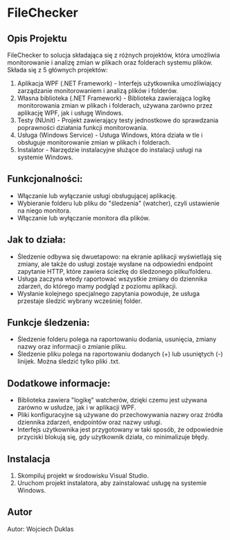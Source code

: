 # FileChecker

## Opis Projektu

FileChecker to solucja składająca się z różnych projektów, która umożliwia monitorowanie i analizę zmian w plikach oraz folderach systemu plików. Składa się z 5 głównych projektów:

1. Aplikacja WPF (.NET Framework) - Interfejs użytkownika umożliwiający zarządzanie monitorowaniem i analizą plików i folderów.
2. Własna biblioteka (.NET Framework) - Biblioteka zawierająca logikę monitorowania zmian w plikach i folderach, używana zarówno przez aplikację WPF, jak i usługę Windows.
3. Testy (NUnit) - Projekt zawierający testy jednostkowe do sprawdzania poprawności działania funkcji monitorowania.
4. Usługa (Windows Service) - Usługa Windows, która działa w tle i obsługuje monitorowanie zmian w plikach i folderach.
5. Instalator - Narzędzie instalacyjne służące do instalacji usługi na systemie Windows.

## Funkcjonalności:

- Włączanie lub wyłączanie usługi obsługującej aplikację.
- Wybieranie folderu lub pliku do "śledzenia" (watcher), czyli ustawienie na niego monitora.
- Włączanie lub wyłączanie monitora dla plików.

## Jak to działa:

- Śledzenie odbywa się dwuetapowo: na ekranie aplikacji wyświetlają się zmiany, ale także do usługi zostaje wysłane na odpowiedni endpoint zapytanie HTTP, które zawiera ścieżkę do śledzonego pliku/folderu. 
- Usługa zaczyna wtedy raportować wszystkie zmiany do dziennika zdarzeń, do którego mamy podgląd z poziomu aplikacji. 
- Wysłanie kolejnego specjalnego zapytania powoduje, że usługa przestaje śledzić wybrany wcześniej folder.

## Funkcje śledzenia:

- Śledzenie folderu polega na raportowaniu dodania, usunięcia, zmiany nazwy oraz informacji o zmianie pliku.
- Śledzenie pliku polega na raportowaniu dodanych (+) lub usuniętych (-) linijek. Można śledzić tylko pliki .txt.

## Dodatkowe informacje:

- Biblioteka zawiera "logikę" watcherów, dzięki czemu jest używana zarówno w usłudze, jak i w aplikacji WPF.
- Pliki konfiguracyjne są używane do przechowywania nazwy oraz źródła dziennika zdarzeń, endpointów oraz nazwy usługi.
- Interfejs użytkownika jest przygotowany w taki sposób, że odpowiednie przyciski blokują się, gdy użytkownik działa, co minimalizuje błędy.

## Instalacja
1. Skompiluj projekt w środowisku Visual Studio.
2. Uruchom projekt instalatora, aby zainstalować usługę na systemie Windows.

## Autor
Autor: Wojciech Duklas
